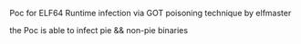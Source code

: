 Poc for ELF64 Runtime infection via GOT poisoning technique by elfmaster

the Poc is able to infect pie && non-pie binaries
